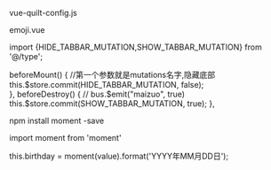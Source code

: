 <!-- 已废弃，用作参考的操作  -->
<!-- 富文本 -->
vue-quilt-config.js

<!-- emoji表情 -->
emoji.vue

<!-- 取消Tabbar栏 -->
<!-- 引入 -->
import {HIDE_TABBAR_MUTATION,SHOW_TABBAR_MUTATION} from '@/type';
<!-- 在es6里使用  -->
beforeMount() {
	//第一个参数就是mutations名字,隐藏底部
	this.$store.commit(HIDE_TABBAR_MUTATION, false);	
},
beforeDestroy() {
	// bus.$emit("maizuo", true)
	this.$store.commit(SHOW_TABBAR_MUTATION, true);	
},

<!-- 时间格式变化 -->
<!-- 下载 -->
npm install moment -save
<!-- 引用 -->
import moment from 'moment'
<!-- 使用参考，或者百度 -->
this.birthday = moment(value).format('YYYY年MM月DD日');


